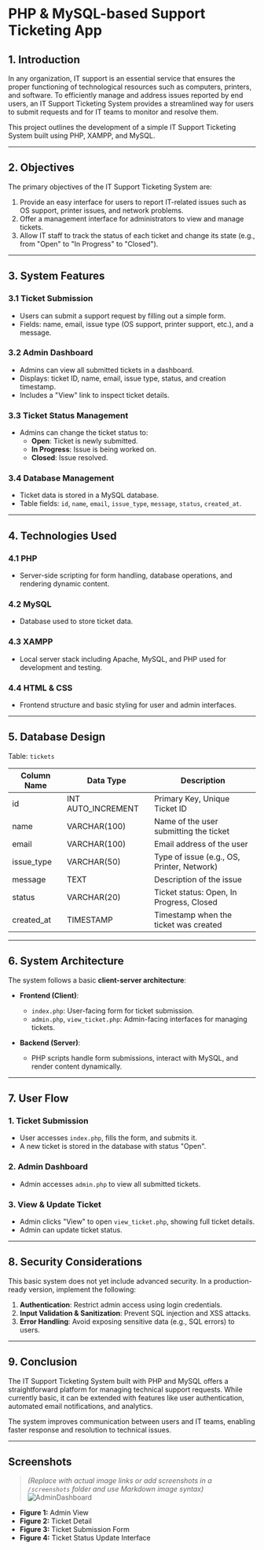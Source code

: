 # PHP & MySQL-based Support Ticketing App

## 1. Introduction

In any organization, IT support is an essential service that ensures the proper functioning of technological resources such as computers, printers, and software. To efficiently manage and address issues reported by end users, an IT Support Ticketing System provides a streamlined way for users to submit requests and for IT teams to monitor and resolve them.

This project outlines the development of a simple IT Support Ticketing System built using PHP, XAMPP, and MySQL.

---

## 2. Objectives

The primary objectives of the IT Support Ticketing System are:

1. Provide an easy interface for users to report IT-related issues such as OS support, printer issues, and network problems.  
2. Offer a management interface for administrators to view and manage tickets.  
3. Allow IT staff to track the status of each ticket and change its state (e.g., from "Open" to "In Progress" to "Closed").

---

## 3. System Features

### 3.1 Ticket Submission
- Users can submit a support request by filling out a simple form.
- Fields: name, email, issue type (OS support, printer support, etc.), and a message.

### 3.2 Admin Dashboard
- Admins can view all submitted tickets in a dashboard.
- Displays: ticket ID, name, email, issue type, status, and creation timestamp.
- Includes a "View" link to inspect ticket details.

### 3.3 Ticket Status Management
- Admins can change the ticket status to:
  - **Open**: Ticket is newly submitted.
  - **In Progress**: Issue is being worked on.
  - **Closed**: Issue resolved.

### 3.4 Database Management
- Ticket data is stored in a MySQL database.
- Table fields: `id`, `name`, `email`, `issue_type`, `message`, `status`, `created_at`.

---

## 4. Technologies Used

### 4.1 PHP
- Server-side scripting for form handling, database operations, and rendering dynamic content.

### 4.2 MySQL
- Database used to store ticket data.

### 4.3 XAMPP
- Local server stack including Apache, MySQL, and PHP used for development and testing.

### 4.4 HTML & CSS
- Frontend structure and basic styling for user and admin interfaces.

---

## 5. Database Design

Table: `tickets`

| Column Name | Data Type        | Description                              |
|-------------|------------------|------------------------------------------|
| id          | INT AUTO_INCREMENT | Primary Key, Unique Ticket ID           |
| name        | VARCHAR(100)     | Name of the user submitting the ticket   |
| email       | VARCHAR(100)     | Email address of the user                |
| issue_type  | VARCHAR(50)      | Type of issue (e.g., OS, Printer, Network) |
| message     | TEXT             | Description of the issue                 |
| status      | VARCHAR(20)      | Ticket status: Open, In Progress, Closed |
| created_at  | TIMESTAMP        | Timestamp when the ticket was created    |

---

## 6. System Architecture

The system follows a basic **client-server architecture**:

- **Frontend (Client)**:  
  - `index.php`: User-facing form for ticket submission.  
  - `admin.php`, `view_ticket.php`: Admin-facing interfaces for managing tickets.

- **Backend (Server)**:  
  - PHP scripts handle form submissions, interact with MySQL, and render content dynamically.

---

## 7. User Flow

### 1. Ticket Submission
- User accesses `index.php`, fills the form, and submits it.
- A new ticket is stored in the database with status "Open".

### 2. Admin Dashboard
- Admin accesses `admin.php` to view all submitted tickets.

### 3. View & Update Ticket
- Admin clicks "View" to open `view_ticket.php`, showing full ticket details.
- Admin can update ticket status.

---

## 8. Security Considerations

This basic system does not yet include advanced security. In a production-ready version, implement the following:

1. **Authentication**: Restrict admin access using login credentials.
2. **Input Validation & Sanitization**: Prevent SQL injection and XSS attacks.
3. **Error Handling**: Avoid exposing sensitive data (e.g., SQL errors) to users.

---

## 9. Conclusion

The IT Support Ticketing System built with PHP and MySQL offers a straightforward platform for managing technical support requests. While currently basic, it can be extended with features like user authentication, automated email notifications, and analytics.

The system improves communication between users and IT teams, enabling faster response and resolution to technical issues.

---

## Screenshots

> *(Replace with actual image links or add screenshots in a `/screenshots` folder and use Markdown image syntax)*
  ![AdminDashboard](./screeenshots/admin.png)
- **Figure 1:** Admin View  
- **Figure 2:** Ticket Detail  
- **Figure 3:** Ticket Submission Form  
- **Figure 4:** Ticket Status Update Interface  
